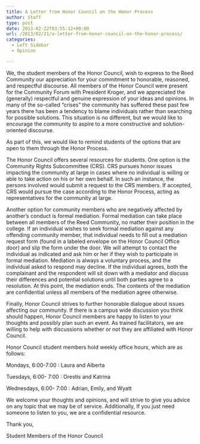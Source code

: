 ```yaml
---
title: A Letter from Honor Council on the Honor Process
author: Staff
type: post
date: 2013-02-22T03:55:12+00:00
url: /2013/02/21/a-letter-from-honor-council-on-the-honor-process/
categories:
  - Left Sidebar
  - Opinion

---
```

We, the student members of the Honor Council, wish to express to the Reed Community our appreciation for your commitment to honorable, reasoned, and respectful discourse. All members of the Honor Council were present for the Community Forum with President Kroger, and we appreciated the (generally) respectful and genuine expression of your ideas and opinions. In many of the so-called “crises” the community has suffered these past few years there has been a tendency to blame individuals rather than searching for possible solutions. This situation is no different, but we would like to encourage the community to aspire to a more constructive and solution-oriented discourse.

As part of this, we would like to remind students of the options that are open to them through the Honor Process.

The Honor Council offers several resources for students. One option is the Community Rights Subcommittee (CRS). CRS pursues honor issues impacting the community at large in cases where no individual is willing or able to take action on his or her own behalf. In such an instance, the persons involved would submit a request to the CRS members. If accepted, CRS would pursue the case according to the Honor Process, acting as representatives for the community at large.

Another option for community members who are negatively affected by another’s conduct is formal mediation. Formal mediation can take place between all members of the Reed Community, no matter their position in the college. If an individual wishes to seek formal mediation against any offending community member, that individual needs to fill out a mediation request form (found in a labeled envelope on the Honor Council Office door) and slip the form under the door. We will attempt to contact the individual as indicated and ask him or her if they wish to participate in formal mediation. Mediation is always a voluntary process, and the individual asked to respond may decline. If the individual agrees, both the complainant and the respondent will sit down with a mediator and discuss their differences and potential solutions until both parties agree to a resolution. At this point, the mediation ends. The contents of the mediation are confidential unless all members of the mediation agree otherwise.

Finally, Honor Council strives to further honorable dialogue about issues affecting our community. If there is a campus wide discussion you think should happen, Honor Council members are happy to listen to your thoughts and possibly plan such an event. As trained facilitators, we are willing to help with discussions whether or not they are affiliated with Honor Council.

Honor Council student members hold weekly office hours, which are as follows:

Mondays, 6:00-7:00 : Laura and Alberta

Tuesdays, 6:00- 7:00 : Orestis and Katrina

Wednesdays, 6:00- 7:00 : Adrian, Emily, and Wyatt

We welcome your thoughts and opinions, and will strive to give you advice on any topic that we may be of service. Additionally, If you just need someone to listen to you, we are a confidential resource.

Thank you,
  
Student Members of the Honor Council